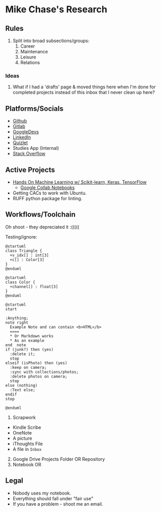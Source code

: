 # Mike Chase's Research

## Rules

1. Split into broad subsections/groups:
   1. Career
   2. Maintenance
   3. Leisure
   4. Relations



### Ideas

1. What if I had a 'drafts' page & moved things here when I'm done for completed projects instead of this inbox that I never clean up here?

## Platforms/Socials

* [Github](https://github.com/mikechase3)
* [Gitlab](https://gitlab.com/MikeChase)
* [GoogleDevs](https://g.dev/MikeChase)
* [LinkedIn](https://www.linkedin.com/in/michaelgchase/)
* [Quizlet](https://quizlet.com/mikechase3/folders)
* Studies App (Internal)
* [Stack Overflow](https://stackoverflow.com/users/4777844/mike-chase)

## Active Projects

* [Hands On Machine Learning w/ Scikit-learn, Keras, TensorFlow](career/compsci-and-development/ai/courses/hands-on-ml.md)
  * [Google Collab Notebooks](https://colab.research.google.com/github/ageron/handson-ml3/blob/main/)
* Getting CACs to work with Ubuntu.
* RUFF python package for linting.

## Workflows/Toolchain

Oh shoot - they depreciated it :(((((

Testing/ignore:

```uml
@startuml
class Triangle {
  +v_idx[] : int[3]
  +c[] : Color[3]
}
@enduml

@startuml
class Color {
  +channel[] : float[3] 
}
@enduml
```

```uml
@startuml
start

:Anything;
note right
  Example Note and can contain <b>HTML</b>
  ====
  * Or Markdown works
  * As an example
end  note
if (junk?) then (yes)
  :delete it;
  stop
elseif (isPhoto) then (yes)
  :keep on camera;
  :sync with collections/photos;
  :delete photos on camera;
  stop
else (nothing)
  :Text else;
endif
stop

@enduml
```

1. Scrapwork

* Kindle Scribe
* OneNote
* A picture
* iThoughts File
* A file in `Inbox`

2. Google Drive Projects Folder OR Repository
3. Notebook OR

## Legal

* Nobody uses my notebook.
* Everything should fall under "fair use"
* If you have a problem - shoot me an email.
